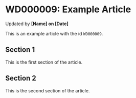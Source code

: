 # WD000009: Example Article 
Updated by **[Name] on [Date]**

This is an example article with the id `WD000009`.

## Section 1

This is the first section of the article.

## Section 2

This is the second section of the article.
